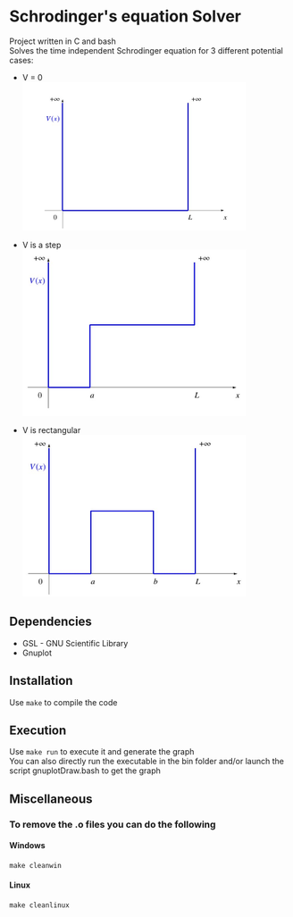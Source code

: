 # Schrodinger's equation Solver

Project written in C and bash<br>
Solves the time independent Schrodinger equation for 3 different potential cases:
- V = 0 <br>
<img width="400px" src="https://github.com/RobinMeneust/SchrodingerGraph/blob/main/images/potential_1.jpg?raw=true"/><br>

- V is a step<br>
  <img width="400px" src="https://github.com/RobinMeneust/SchrodingerGraph/blob/main/images/potential_2.jpg?raw=true"/><br>
  
- V is rectangular<br>
  <img width="400px" src="https://github.com/RobinMeneust/SchrodingerGraph/blob/main/images/potential_3.jpg?raw=true"/><br>

## Dependencies
  - GSL - GNU Scientific Library
  - Gnuplot

## Installation

Use `make` to compile the code

## Execution

Use `make run` to execute it and generate the graph<br>
You can also directly run the executable in the bin folder and/or launch the script gnuplotDraw.bash to get the graph


## Miscellaneous

### To remove the .o files you can do the following

#### Windows
````
make cleanwin
````

#### Linux
````
make cleanlinux
````


